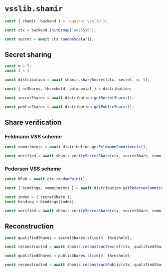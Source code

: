 # `vsslib.shamir`

```js
const { shamir, backend } = require('vsslib');

const ctx = backend.initGroup('ed25519');
```

```js
const secret = await ctx.randomScalar();
```

## Secret sharing

```js
const n = 5;
const t = 3

const distribution = await shamir.shareSecret(ctx, secret, n, t);
```

```js
const { nrShares, threshold, polynomial } = distribution;
```

```js
const secretShares = await distribution.getSecretShares();
```

```js
const publicShares = await distribution.getPublicShares();
```

## Share verification

### Feldmann VSS scheme

```js
const commitments = await distribution.getFeldmannCommitments();
```

```js
const verified = await shamir.verifySecretShare(ctx, secretShare, commitments);
```

### Pedersen VSS scheme

```js
const hPub = await ctx.randomPoint();
```

```js
const { bindings, commitments } = await distribution.getPedersenCommitments(hPub);
```

```js
const index = { secretShare };
const binding = bindings[index];
```

```js
const verified = await shamir.verifySecretShare(ctx, secretShare, commitments, { binding, hPub });
```

## Reconstruction

```js
const qualifiedShares = secretShares.slice(0, threshold);

const reconstructed = await shamir.reconstructSecret(ctx, qualifiedShares);
```

```js
const qualifiedShares = publicShares.slice(0, threshold);

const reconstructed = await shamir.reconstructPublic(ctx, qualifiedShares);
```
